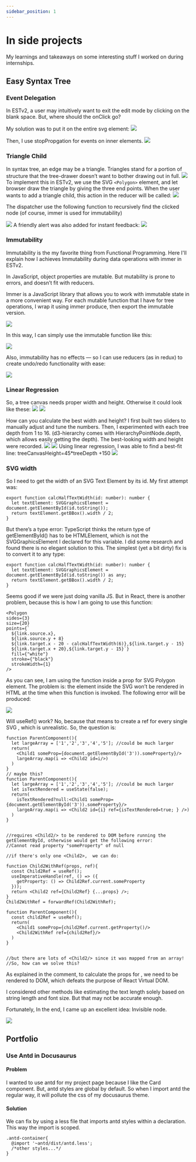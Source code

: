 ```yaml
---
sidebar_position: 1
---
```


# In side projects
My learnings and takeaways on some interesting stuff I worked on during internships.

## Easy Syntax Tree
### Event Delegation
In ESTv2, a user may intuitively want to exit the edit mode by clicking on the blank space. But, where should the onClick go?

My solution was to put it on the entire svg element:
![](https://i.imgur.com/qv1Z8Gr.png)

Then, I use stopPropgation for events on inner elements.
![](https://i.imgur.com/YD0Xxn5.png)


### Triangle Child
In syntax tree, an edge may be a triangle. Triangles stand for a portion of structure that the tree-drawer doesn’t want to bother drawing out in full.
![](https://i.imgur.com/lwNPIi1.png)
To implement this in ESTv2, we use the SVG `<Polygon>` element, and let browser draw the triangle by giving the three end points.
When the user wants to add a triangle child, this action in the reducer will be called:
![](https://i.imgur.com/fJLEBfx.png)

The dispatcher use the following function to recursively find the clicked node (of course, immer is used for immutability)
    
![](https://i.imgur.com/aa51ZG7.png)
A friendly alert was also added for instant feedback:
![](https://i.imgur.com/v8gcjoz.png)
    
###  Immutability
Immutability is the my favorite thing from Functional Programming. Here I'll explain how I achieves Immutability during data operations with immer in ESTv2.
    
In JavaScript, object properties are mutable. But mutability is prone to errors, and doesn’t fit with reducers.
    
Immer is a JavaScript library that allows you to work with immutable state in a more convenient way. For each mutable function that I have for tree operations, I wrap it using immer produce, then export the immutable version.

![](https://i.imgur.com/GlRUQsO.png)

In this way, I can simply use the immutable function like this:
    
![](https://i.imgur.com/zEjROXp.png)

Also, immutability has no effects — so I can use reducers (as in redux) to create undo/redo functionality with ease:
    
![](https://i.imgur.com/UCGlk62.png)


### Linear Regression
So, a tree canvas needs proper width and height. Otherwise it could look like these:
![](https://i.imgur.com/WseMJZN.png)
![](https://i.imgur.com/a3Gv8hS.png)

How can you calculate the best width and height? I first built two sliders to manually adjust and tune the numbers. Then, I experimented with each tree depth from 1 to 16. (d3-hierarchy comes with HierarchyPointNode.depth, which allows easily getting the depth). The best-looking width and height were recorded.
![](https://i.imgur.com/gnSiLXX.png)
![](https://i.imgur.com/mFVwzHx.png)
Using linear regression, I was able to find a best-fit line: treeCanvasHeight=45*treeDepth +150
![](https://i.imgur.com/p8R41dW.png)

### SVG width
So I need to get the width of an SVG Text Element by its id. My first attempt was:
    
```typescript=
export function calcHalfTextWidth(id: number): number {
  let textElement: SVGGraphicsElement = document.getElementById(id.toString());
  return textElement.getBBox().width / 2;
}
```
    
But there’s a type error: TypeScript thinks the return type of getElementById() has to be HTMLElement, which is not the SVGGraphicsElement I declared for this variable. I did some research and found there is no elegant solution to this. The simplest (yet a bit dirty) fix is to convert it to any type:

```typescript=
export function calcHalfTextWidth(id: number): number {
  let textElement: SVGGraphicsElement = document.getElementById(id.toString()) as any;
  return textElement.getBBox().width / 2;
}
```
    
Seems good if we were just doing vanilla JS. But in React, there is another problem, because this is how I am going to use this function:

```typescript=
<Polygon
sides={3}
size={20}
points={`
  ${link.source.x},
  ${link.source.y + 8} 
  ${link.target.x - 20 - calcHalfTextWidth(6)},${link.target.y - 15} 
  ${link.target.x + 20},${link.target.y - 15}`}
  fill={"white"}
  stroke={"black"}
  strokeWidth={1}
/>
```
    
As you can see, I am using the function inside a prop for SVG Polygon element. The problem is: the <Text/> element inside the SVG won’t be rendered in HTML at the time when this function is invoked. The following error will be produced:
    
![](https://i.imgur.com/0lPjVsQ.png)

Will useRef() work? No, because that means to create a ref for every single SVG <text/>, which is unrealistic.
So, the question is:
```typescript=
function ParentComponent(){
  let largeArray = ['1','2','3','4','5']; //could be much larger 
  return(
    <Child1 someProp={document.getElementById('3')).someProperty}/>
    largeArray.map(i => <Child2 id=i/>)
  )
}
// maybe this?
function ParentComponent(){
  let largeArray = ['1','2','3','4','5']; //could be much larger 
  let isTextRendered = useState(false);
  return(
    isTextRendered?null:<Child1 someProp={document.getElementById('3')).someProperty}/>
    largeArray.map(i => <Child2 id={i} ref={isTextRendered=true; } />)
  )
}


//requires <Child2/> to be rendered to DOM before running the getElementById, otherwise would get the following error:
//Cannot read property "someProperty" of null

//if there's only one <Child2>,  we can do:

function Child2WithRef(props, ref){
  const Child2Ref = useRef();
  useImperativeHandle(ref, () => ({
    getProperty: () => Child2Ref.current.someProperty
  }));
  return <Child2 ref={Child2Ref} {...props} />;
}
Child2WithRef = forwardRef(Child2WithRef);
  
function ParentComponent(){
  const child2Ref = useRef();
  return(
    <Child1 someProp={child2Ref.current.getProperty()/>
    <Child2WithRef ref={child2Ref}/>
  )
}


//but there are lots of <Child2/> since it was mapped from an array! 
//So, how can we solve this?
```
    
As explained in the comment, to calculate the props for <Child1/>, we need <Child2/> to be rendered to DOM, which defeats the purpose of React Virtual DOM.
    
I considered other methods like estimating the text length solely based on string length and font size. But that may not be accurate enough.
    
Fortunately, In the end, I came up an excellent idea: Invisible node.

![](https://i.imgur.com/3HZEa3E.png)


    
## Portfolio
### Use Antd in Docusaurus
#### Problem
I wanted to use antd for my project page because I like the Card component. But, antd styles are global by default. So when I import antd the regular way, it will pollute the css of my docusaurus theme.
    
#### Solution
We can fix by using a less file that imports antd styles within a declaration. This way the import is scoped.

```css=
.antd-container{
  @import '~antd/dist/antd.less';
  /*other styles...*/
}
```